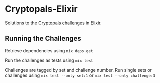 # Cryptopals-Elixir

Solutions to the [Cryptopals challenges](https://cryptopals.com/) in Elixir.

## Running the Challenges

Retrieve dependencies using `mix deps.get`

Run the challenges as tests using `mix test`

Challenges are tagged by set and challenge number. Run single sets or challenges using `mix test --only set:1` or `mix test --only challenge:3`